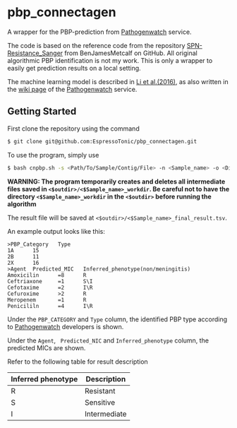 # pbp_connectagen

A wrapper for the PBP-prediction from [Pathogenwatch](https://pathogen.watch/) service.

The code is based on the reference code from the repository [SPN-Resistance_Sanger](https://github.com/BenJamesMetcalf/SPN-Resistance_Sanger) from BenJamesMetcalf on GitHub.
All original algorithmic PBP identification is not my work. This is only a wrapper to easily get prediction results on a local setting.

The machine learning model is described in [Li et al.(2016)](https://pubmed.ncbi.nlm.nih.gov/27302760/), as also written in the [wiki page](https://cgps.gitbook.io/pathogenwatch/technical-descriptions/antimicrobial-resistance-prediction/spn-pbp-amr) of the [Pathogenwatch](https://pathogen.watch/) service.

## Getting Started

First clone the repository using the command

```bash
$ git clone git@github.com:EspressoTonic/pbp_connectagen.git
```

To use the program, simply use

```bash
$ bash cnpbp.sh -s <Path/To/Sample/Contig/File> -n <Sample_name> -o <Directory/Path/To/Result/File>
```

**WARNING: The program temporarily creates and deletes all intermediate files saved in ```<$outdir>/<$Sample_name>_workdir```. Be careful not to have the directory ```<$Sample_name>_workdir``` in the ```<$outdir>``` before running the algorithm**

The result file will be saved at ```<$outdir>/<$Sample_name>_final_result.tsv```.

An example output looks like this:

```text
>PBP_Category   Type
1A      15
2B      11
2X      16
>Agent  Predicted_MIC   Inferred_phenotype(non/meningitis)
Amoxicilin      =8      R
Ceftriaxone     =1      S\I
Cefotaxime      =2      I\R
Cefuroxime      >2      R
Meropenem       =1      R
Penicililn      =4      I\R
```
Under the ```PBP_CATEGORY``` and ```Type``` column, the identified PBP type according to [Pathogenwatch](https://pathogen.watch/) developers is shown. 

Under the ```Agent```, ``` Predicted_NIC``` and ```Inferred_phenotype``` column, the predicted MICs are shown. 

Refer to the following table for result description

| Inferred phenotype | Description  |
|--------------------|--------------|
| R                  | Resistant    |
| S                  | Sensitive    |
| I                  | Intermediate |